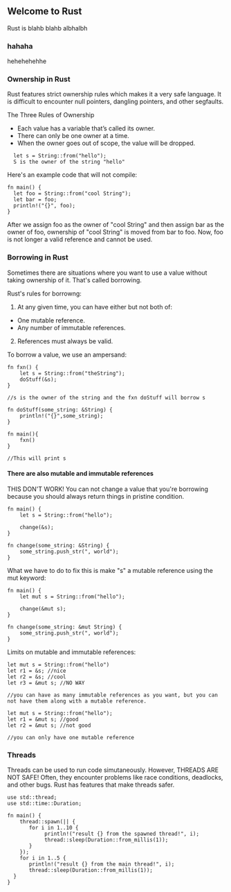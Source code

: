 ## Welcome to Rust

Rust is blahb blahb albhalbh

###  hahaha

hehehehehhe


### Ownership in Rust
Rust features strict ownership rules which makes it a very safe language. It is difficult to encounter null pointers, dangling pointers, and other segfaults. 

The Three Rules of Ownership

- Each value has a variable that’s called its owner.
- There can only be one owner at a time.
- When the owner goes out of scope, the value will be dropped.

```
  let s = String::from("hello");
  S is the owner of the string "hello"
  ```  
  
Here's an example code that will not compile:

  ```
  fn main() {
    let foo = String::from("cool String");
    let bar = foo;
    println!("{}", foo);
}
  
```
After we assign foo as the owner of "cool String" and then assign bar as the owner of foo, ownership of "cool String" is moved from bar to foo. Now, foo is not longer a valid reference and cannot be used.

### Borrowing in Rust
Sometimes there are situations where you want to use a value without taking ownership of it. That's called borrowing.

Rust's rules for borrowng:

1. At any given time, you can have either but not both of:
 - One mutable reference.
 - Any number of immutable references.
2. References must always be valid.

To borrow a value, we use an ampersand:
```
fn fxn() {
    let s = String::from("theString");
    doStuff(&s);
}

//s is the owner of the string and the fxn doStuff will borrow s

fn doStuff(some_string: &String) {
    println!("{}",some_string);
}

fn main(){ 
	fxn()
}

//This will print s
```

#### There are also mutable and immutable references

THIS DON'T WORK! You can not change a value that you're borrowing because you should always return things in pristine condition. 
```
fn main() {
    let s = String::from("hello");

    change(&s);
}

fn change(some_string: &String) {
    some_string.push_str(", world");
}
```

What we have to do to fix this is make "s" a mutable reference using the mut keyword:

```
fn main() {
    let mut s = String::from("hello");

    change(&mut s);
}

fn change(some_string: &mut String) {
    some_string.push_str(", world");
}
```

Limits on mutable and immutable references:

```
let mut s = String::from("hello")
let r1 = &s; //nice
let r2 = &s; //cool
let r3 = &mut s; //NO WAY

//you can have as many immutable references as you want, but you can not have them along with a mutable reference.
```

```
let mut s = String::from("hello");
let r1 = &mut s; //good
let r2 = &mut s; //not good

//you can only have one mutable reference
```

### Threads
Threads can be used to run code simutaneously. However, THREADS ARE NOT SAFE! Often, they encounter problems like race conditions, deadlocks, and other bugs. Rust has features that make threads safer.

```
use std::thread;
use std::time::Duration;

fn main() {
    thread::spawn(|| {
       for i in 1..10 {
            println!("result {} from the spawned thread!", i);
            thread::sleep(Duration::from_millis(1));
       }
    });
    for i in 1..5 {
       println!("result {} from the main thread!", i);
       thread::sleep(Duration::from_millis(1));
  }
}
```

